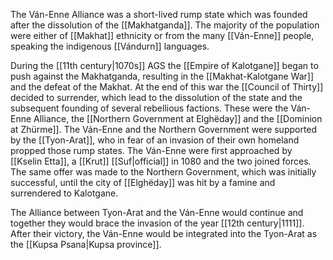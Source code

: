 The Ván-Enne Alliance was a short-lived rump state which was founded after the dissolution of the [[Makhatganda]]. The majority of the population were either of [[Makhat]] ethnicity or from the many [[Ván-Enne]] people, speaking the indigenous [[Vándurn]] languages. 

During the [[11th century|1070s]] AGS the [[Empire of Kalotgane]] began to push against the Makhatganda, resulting in the [[Makhat-Kalotgane War]] and the defeat of the Makhat. At the end of this war the [[Council of Thirty]] decided to surrender, which lead to the dissolution of the state and the subsequent founding of several rebellious factions. These were the Ván-Enne Alliance, the [[Northern Government at Elghëday]] and the [[Dominion at Zhürme]]. The Ván-Enne and the Northern Government were supported by the [[Tyon-Arat]], who in fear of an invasion of their own homeland propped those rump states. The Ván-Enne were first approached by [[Kselin Etta]], a [[Krut]] [[Suf|official]] in 1080 and the two joined forces. The same offer was made to the Northern Government, which was initially successful, until the city of [[Elghëday]] was hit by a famine and surrendered to Kalotgane. 

The Alliance between Tyon-Arat and the Ván-Enne would continue and together they would brace the invasion of the year [[12th century|1111]]. After their victory, the Ván-Enne would be integrated into the Tyon-Arat as the [[Kupsa Psana|Kupsa province]]. 